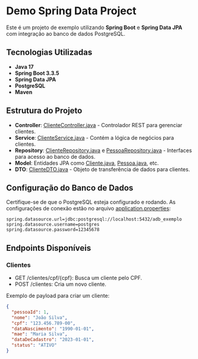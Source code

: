 # Demo Spring Data Project

Este é um projeto de exemplo utilizando **Spring Boot** e **Spring Data JPA** com integração ao banco de dados PostgreSQL.

## Tecnologias Utilizadas

- **Java 17**
- **Spring Boot 3.3.5**
- **Spring Data JPA**
- **PostgreSQL**
- **Maven**

## Estrutura do Projeto

- **Controller**: [ClienteController.java](src/main/java/com/example/demo/controller/ClienteController.java) - Controlador REST para gerenciar clientes.
- **Service**: [ClienteService.java](src/main/java/com/example/demo/service/ClienteService.java) - Contém a lógica de negócios para clientes.
- **Repository**: [ClienteRepository.java](src/main/java/com/example/demo/repository/ClienteRepository.java) e [PessoaRepository.java](src/main/java/com/example/demo/repository/PessoaRepository.java) - Interfaces para acesso ao banco de dados.
- **Model**: Entidades JPA como [Cliente.java](src/main/java/com/example/demo/model/Cliente.java), [Pessoa.java](src/main/java/com/example/demo/model/Pessoa.java), etc.
- **DTO**: [ClienteDTO.java](src/main/java/com/example/demo/dto/ClienteDTO.java) - Objeto de transferência de dados para clientes.

## Configuração do Banco de Dados

Certifique-se de que o PostgreSQL esteja configurado e rodando. As configurações de conexão estão no arquivo [application.properties](src/main/resources/application.properties):

```properties
spring.datasource.url=jdbc:postgresql://localhost:5432/adb_exemplo
spring.datasource.username=postgres
spring.datasource.password=12345678
```

## Endpoints Disponíveis

### Clientes
- GET /clientes/cpf/{cpf}: Busca um cliente pelo CPF.
- POST /clientes: Cria um novo cliente.

Exemplo de payload para criar um cliente:
```json
{
  "pessoaId": 1,
  "nome": "João Silva",
  "cpf": "123.456.789-00",
  "dataNascimento": "1990-01-01",
  "mae": "Maria Silva",
  "dataDeCadastro": "2023-01-01",
  "status": "ATIVO"
}
```
